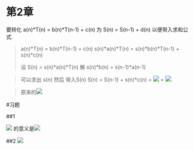 第2章
===
要转化 a(n)*T(n) = b(n)*T(n-1) + c(n)  为 S(n) = S(n-1) + d(n) 以便带入求和公式.

> a(n)*T(n) = b(n)*T(n-1) + c(n)
> s(n)*a(n)*T(n) = s(n)*b(n)*T(n-1) + s(n)*c(n)
>
> 设 S(n) = s(n)*a(n)*T(n) 解 s(n)*b(n) = s(n-1)*a(n-1) 

> 可以求出 s(n) 然后 带入S(n)
> S(n) = S(n-1) + s(n)*c(n)
>      = ![][s(0)*a(0)T(0) + \sum_{k=1}^{n} s(k)*c(k)]
>      = ![][s(1)*b(1)T(0) + \sum_{k=1}^{n} s(k)*c(k)]

> 原来的![][T(n) = \frac{1}{s(n)a(n)}(s(1)*b(1)T(0) + \sum_{k=1}^{n} s(k)*c(k))]

[s(0)*a(0)T(0) + \sum_{k=1}^{n} s(k)*c(k)]: #math
[s(1)*b(1)T(0) + \sum_{k=1}^{n} s(k)*c(k)]: #math
[T(n) = \frac{1}{s(n)a(n)}(s(1)*b(1)T(0) + \sum_{k=1}^{n} s(k)*c(k))]: #math

#习题

##1

![][\sum_{k=4}^{0}q_{k}] 的意义是![][q_{4}+q_{3}+q_{2}+q_{1}+q_{0}]

[\sum_{k=4}^{0}q_{k}]: #math
[q_{4}+q_{3}+q_{2}+q_{1}+q_{0}]: #math

##2
![][|x|]

[|x|]: #math